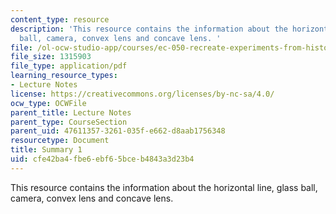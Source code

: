 ```yaml
---
content_type: resource
description: 'This resource contains the information about the horizontal line, glass
  ball, camera, convex lens and concave lens. '
file: /ol-ocw-studio-app/courses/ec-050-recreate-experiments-from-history-inform-the-future-from-the-past-galileo-january-iap-2010/cfe42ba4fbe6ebf65bceb4843a3d23b4_MITEC_050IAP10_sum01.pdf
file_size: 1315903
file_type: application/pdf
learning_resource_types:
- Lecture Notes
license: https://creativecommons.org/licenses/by-nc-sa/4.0/
ocw_type: OCWFile
parent_title: Lecture Notes
parent_type: CourseSection
parent_uid: 47611357-3261-035f-e662-d8aab1756348
resourcetype: Document
title: Summary 1
uid: cfe42ba4-fbe6-ebf6-5bce-b4843a3d23b4
---
```

This resource contains the information about the horizontal line, glass ball, camera, convex lens and concave lens. 